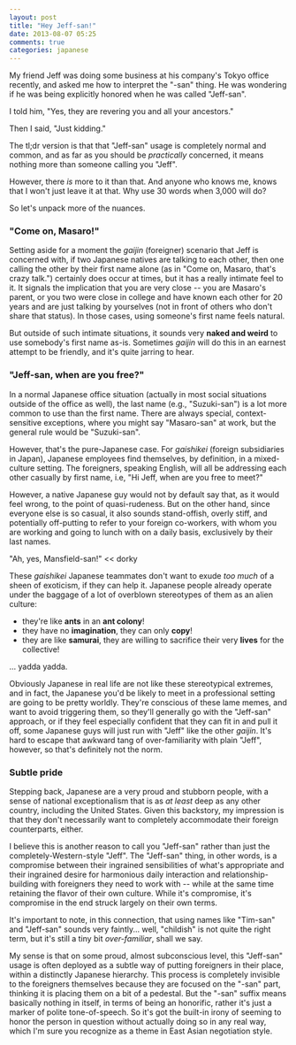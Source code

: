 ```yaml
---
layout: post
title: "Hey Jeff-san!"
date: 2013-08-07 05:25
comments: true
categories: japanese
---
```


My friend Jeff was doing some business at his company's Tokyo office recently, and asked me how to interpret the "-san" thing. He was wondering if he was being explicitly honored when he was called "Jeff-san".

I told him, "Yes, they are revering you and all your ancestors."

Then I said, "Just kidding."

The tl;dr version is that that "Jeff-san" usage is completely normal and common, and as far as you should be *practically* concerned, it means nothing more than someone calling you "Jeff".

However, there *is* more to it than that. And anyone who knows me, knows that I won't just leave it at that. Why use 30 words when 3,000 will do?

So let's unpack more of the nuances.

<!--more-->

### "Come on, Masaro!"

Setting aside for a moment the *gaijin* (foreigner) scenario that Jeff is concerned with, if two Japanese natives are talking to each other, then one calling the other by their first name alone (as in "Come on, Masaro, that's crazy talk.") certainly does occur at times, but it has a really intimate feel to it. It signals the implication that you are very close -- you are Masaro's parent, or you two were close in college and have known each other for 20 years and are just talking by yourselves (not in front of others who don't share that status). In those cases, using someone's first name feels natural.

But outside of such intimate situations, it sounds very **naked and weird** to use somebody's first name as-is. Sometimes *gaijin* will do this in an earnest attempt to be friendly, and it's quite jarring to hear.

### "Jeff-san, when are you free?"

In a normal Japanese office situation (actually in most social situations outside of the office as well), the last name (e.g., "Suzuki-san") is a lot more common to use than the first name. There are always special, context-sensitive exceptions, where you might say "Masaro-san" at work, but the general rule would be "Suzuki-san".

However, that's the pure-Japanese case. For *gaishikei* (foreign subsidiaries in Japan), Japanese employees find themselves, by definition, in a mixed-culture setting. The foreigners, speaking English, will all be addressing each other casually by first name, i.e, "Hi Jeff, when are you free to meet?"

However, a native Japanese guy would not by default say that, as it would feel wrong, to the point of quasi-rudeness. But on the other hand, since everyone else is so casual, it also sounds stand-offish, overly stiff, and potentially off-putting to refer to your foreign co-workers, with whom you are working and going to lunch with on a daily basis, exclusively by their last names.

"Ah, yes, Mansfield-san!" << dorky

These *gaishikei* Japanese teammates don't want to exude *too much* of a sheen of exoticism, if they can help it. Japanese people already operate under the baggage of a lot of overblown stereotypes of them as an alien culture:

*   they're like **ants** in an **ant colony**!
*   they have no **imagination**, they can only **copy**!
*   they are like **samurai**, they are willing to sacrifice their very **lives** for the collective!

… yadda yadda.

Obviously Japanese in real life are not like these stereotypical extremes, and in fact, the Japanese you'd be likely to meet in a professional setting are going to be pretty worldly. They're conscious of these lame memes, and want to avoid triggering them, so they'll generally go with the "Jeff-san" approach, or if they feel especially confident that they can fit in and pull it off, some Japanese guys will just run with "Jeff" like the other *gaijin*. It's hard to escape that awkward tang of over-familiarity with plain "Jeff", however, so that's definitely not the norm.

### Subtle pride

Stepping back, Japanese are a very proud and stubborn people, with a sense of national exceptionalism that is as *at least* deep as any other country, including the United States. Given this backstory, my impression is that they don't necessarily want to completely accommodate their foreign counterparts, either.

I believe this is another reason to call you "Jeff-san" rather than just the completely-Western-style "Jeff". The "Jeff-san" thing, in other words, is a compromise between their ingrained sensibilities of what's appropriate and their ingrained desire for harmonious daily interaction and relationship-building with foreigners they need to work with -- while at the same time retaining the flavor of their own culture. While it's compromise, it's compromise in the end struck largely on their own terms.

It's important to note, in this connection, that using names like "Tim-san" and "Jeff-san" sounds very faintly... well, "childish" is not quite the right term, but it's still a tiny bit *over-familiar*, shall we say.

My sense is that on some proud, almost subconscious level, this "Jeff-san" usage is often deployed as a subtle way of putting foreigners in their place, within a distinctly Japanese hierarchy. This process is completely invisible to the foreigners themselves because they are focused on the "-san" part, thinking it is placing them on a bit of a pedestal. But the "-san" suffix means basically nothing in itself, in terms of being an honorific, rather it's just a marker of polite tone-of-speech. So it's got the built-in irony of seeming to honor the person in question without actually doing so in any real way, which I'm sure you recognize as a theme in East Asian negotiation style.